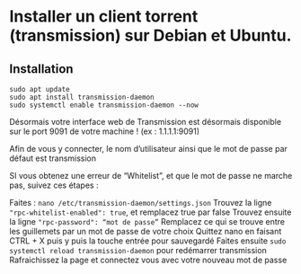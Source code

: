 # Installer un client torrent (transmission) sur Debian et Ubuntu.


## Installation

```
sudo apt update
sudo apt install transmission-daemon
sudo systemctl enable transmission-daemon --now
```

Désormais votre interface web de Transmission est désormais disponible sur le port 9091 de votre machine ! (ex : 1.1.1.1:9091)

Afin de vous y connecter, le nom d’utilisateur ainsi que le mot de passe par défaut est transmission

SI vous obtenez une erreur de “Whitelist”, et que le mot de passe ne marche pas, suivez ces étapes :

Faites : `nano /etc/transmission-daemon/settings.json`
Trouvez la ligne `"rpc-whitelist-enabled": true`,  et remplacez true par false
Trouvez ensuite la ligne `"rpc-password": “mot de passe”`
Remplacez ce qui se trouve entre les guillemets par un mot de passe de votre choix
Quittez nano en faisant CTRL + X puis y puis la touche entrée pour sauvegardé
Faites ensuite `sudo systemctl reload transmission-daemon` pour redémarrer transmission
Rafraichissez la page et connectez vous avec votre nouveau mot de passe
